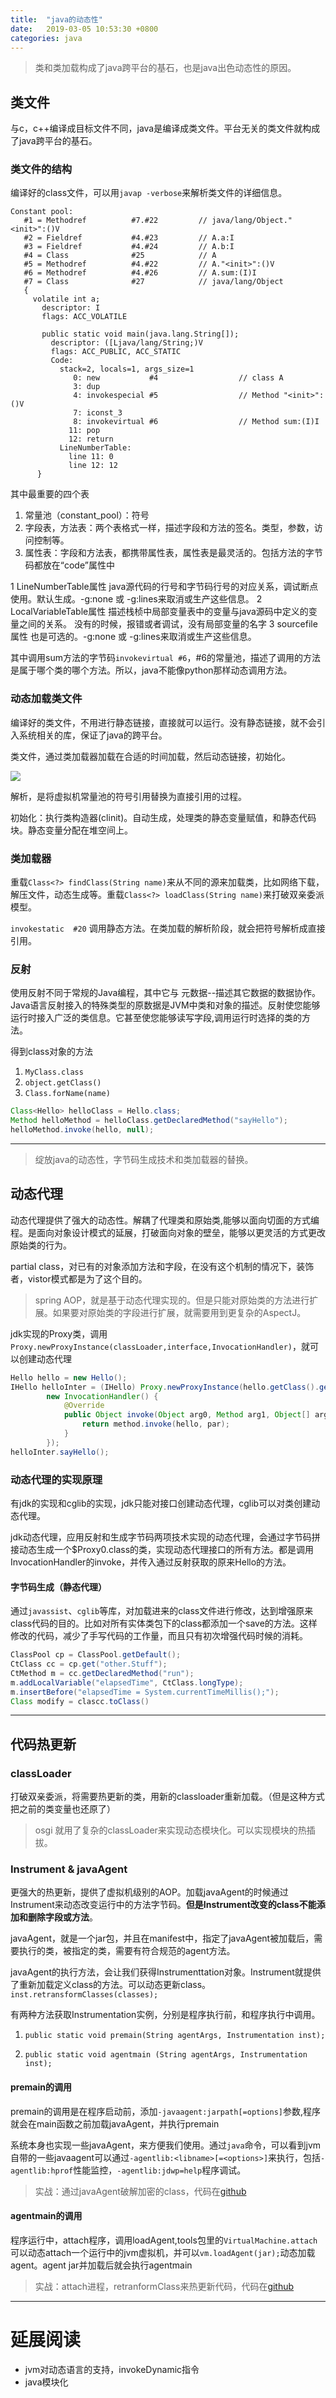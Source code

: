```yaml
---
title:  "java的动态性"
date:   2019-03-05 10:53:30 +0800
categories: java
---
```


>类和类加载构成了java跨平台的基石，也是java出色动态性的原因。

## 类文件

与c，c++编译成目标文件不同，java是编译成类文件。平台无关的类文件就构成了java跨平台的基石。

### 类文件的结构

编译好的class文件，可以用`javap -verbose`来解析类文件的详细信息。

```auto
Constant pool:
   #1 = Methodref          #7.#22         // java/lang/Object."<init>":()V
   #2 = Fieldref           #4.#23         // A.a:I
   #3 = Fieldref           #4.#24         // A.b:I
   #4 = Class              #25            // A
   #5 = Methodref          #4.#22         // A."<init>":()V
   #6 = Methodref          #4.#26         // A.sum:(I)I
   #7 = Class              #27            // java/lang/Object
   {
     volatile int a;
       descriptor: I
       flags: ACC_VOLATILE

       public static void main(java.lang.String[]);
         descriptor: ([Ljava/lang/String;)V
         flags: ACC_PUBLIC, ACC_STATIC
         Code:
           stack=2, locals=1, args_size=1
              0: new           #4                  // class A
              3: dup
              4: invokespecial #5                  // Method "<init>":()V
              7: iconst_3
              8: invokevirtual #6                  // Method sum:(I)I
             11: pop
             12: return
           LineNumberTable:
             line 11: 0
             line 12: 12
      }
```
其中最重要的四个表
1. 常量池（constant_pool）：符号
2. 字段表，方法表：两个表格式一样，描述字段和方法的签名。类型，参数，访问控制等。
3. 属性表：字段和方法表，都携带属性表，属性表是最灵活的。包括方法的字节码都放在“code”属性中

1 LineNumberTable属性
java源代码的行号和字节码行号的对应关系，调试断点使用。默认生成。-g:none 或 -g:lines来取消或生产这些信息。
2 LocalVariableTable属性
描述栈桢中局部变量表中的变量与java源码中定义的变量之间的关系。
没有的时候，报错或者调试，没有局部变量的名字
3 sourcefile属性
也是可选的。-g:none 或 -g:lines来取消或生产这些信息。


其中调用sum方法的字节码`invokevirtual #6`，#6的常量池，描述了调用的方法是属于哪个类的哪个方法。所以，java不能像python那样动态调用方法。

### 动态加载类文件

编译好的类文件，不用进行静态链接，直接就可以运行。没有静态链接，就不会引入系统相关的库，保证了java的跨平台。

类文件，通过类加载器加载在合适的时间加载，然后动态链接，初始化。

![](/java_book/assets/class.png)

解析，是将虚拟机常量池的符号引用替换为直接引用的过程。

初始化：执行类构造器(clinit)。自动生成，处理类的静态变量赋值，和静态代码块。静态变量分配在堆空间上。

### 类加载器

重载`Class<?> findClass(String name)`来从不同的源来加载类，比如网络下载，解压文件，动态生成等。重载`Class<?> loadClass(String name)`来打破双亲委派模型。

`invokestatic  #20`  调用静态方法。在类加载的解析阶段，就会把符号解析成直接引用。


### 反射

使用反射不同于常规的Java编程，其中它与 元数据--描述其它数据的数据协作。Java语言反射接入的特殊类型的原数据是JVM中类和对象的描述。反射使您能够运行时接入广泛的类信息。它甚至使您能够读写字段,调用运行时选择的类的方法。

得到class对象的方法
1. `MyClass.class`
2. `object.getClass()`
3. `Class.forName(name)`

```java
Class<Hello> helloClass = Hello.class;
Method helloMethod = helloClass.getDeclaredMethod("sayHello");
helloMethod.invoke(hello, null);
```

---
> 绽放java的动态性，字节码生成技术和类加载器的替换。

## 动态代理

动态代理提供了强大的动态性。解耦了代理类和原始类,能够以面向切面的方式编程。是面向对象设计模式的延展，打破面向对象的壁垒，能够以更灵活的方式更改原始类的行为。

partial class，对已有的对象添加方法和字段，在没有这个机制的情况下，装饰者，vistor模式都是为了这个目的。

>spring AOP，就是基于动态代理实现的。但是只能对原始类的方法进行扩展。如果要对原始类的字段进行扩展，就需要用到更复杂的AspectJ。

jdk实现的Proxy类，调用`Proxy.newProxyInstance(classLoader,interface,InvocationHandler)`，就可以创建动态代理

```java
Hello hello = new Hello();
IHello helloInter = (IHello) Proxy.newProxyInstance(hello.getClass().getClassLoader(), hello.getClass().getInterfaces(),
		new InvocationHandler() {
			@Override
			public Object invoke(Object arg0, Method arg1, Object[] arg2) throws Throwable {
				return method.invoke(hello, par);
			}
		});
helloInter.sayHello();
```
### 动态代理的实现原理
有jdk的实现和cglib的实现，jdk只能对接口创建动态代理，cglib可以对类创建动态代理。

jdk动态代理，应用反射和生成字节码两项技术实现的动态代理，会通过字节码拼接动态生成一个$Proxy0.class的类，实现动态代理接口的所有方法。都是调用InvocationHandler的invoke，并传入通过反射获取的原来Hello的方法。

#### 字节码生成（静态代理）

通过`javassist`、`cglib`等库，对加载进来的class文件进行修改，达到增强原来class代码的目的。比如对所有实体类包下的class都添加一个save的方法。这样修改的代码，减少了手写代码的工作量，而且只有初次增强代码时候的消耗。

```java
ClassPool cp = ClassPool.getDefault();
CtClass cc = cp.get("other.Stuff");
CtMethod m = cc.getDeclaredMethod("run");
m.addLocalVariable("elapsedTime", CtClass.longType);
m.insertBefore("elapsedTime = System.currentTimeMillis();");
Class modify = clascc.toClass()
```

---
## 代码热更新

### classLoader

打破双亲委派，将需要热更新的类，用新的classloader重新加载。（但是这种方式把之前的类变量也还原了）


>osgi 就用了复杂的classLoader来实现动态模块化。可以实现模块的热插拔。

### Instrument & javaAgent

更强大的热更新，提供了虚拟机级别的AOP。加载javaAgent的时候通过Instrument来动态改变运行中的方法字节码。**但是Instrument改变的class不能添加和删除字段或方法**。

javaAgent，就是一个jar包，并且在manifest中，指定了javaAgent被加载后，需要执行的类，被指定的类，需要有符合规范的agent方法。

javaAgent的执行方法，会让我们获得Instrumenttation对象。Instrument就提供了重新加载定义class的方法。可以动态更新class。
 `inst.retransformClasses(classes);`

有两种方法获取Instrumentation实例，分别是程序执行前，和程序执行中调用。

1. `public static void premain(String agentArgs, Instrumentation inst);`

2. `public static void agentmain (String agentArgs, Instrumentation inst);`

#### premain的调用

premain的调用是在程序启动前，添加`-javaagent:jarpath[=options]`参数,程序就会在main函数之前加载javaAgent，并执行premain

系统本身也实现一些javaAgent，来方便我们使用。通过`java`命令，可以看到jvm自带的一些javaagent可以通过`-agentlib:<libname>[=<options>]`来执行，包括`-agentlib:hprof`性能监控，`-agentlib:jdwp=help`程序调试。

>实战：通过javaAgent破解加密的class，代码在[github](https://gist.github.com/lawnight/95de63e8e7eaffe628daafe543414778)

#### agentmain的调用

程序运行中，attach程序，调用loadAgent,tools包里的`VirtualMachine.attach`可以动态attach一个运行中的jvm虚拟机，并可以`vm.loadAgent(jar);`动态加载agent。agent jar并加载后就会执行agentmain

>实战：attach进程，retranformClass来热更新代码，代码在[github](https://github.com/lawnight/hotswap)

---
# 延展阅读
- jvm对动态语言的支持，invokeDynamic指令
- java模块化
